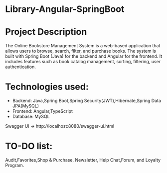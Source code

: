 # Library-Angular-SpringBoot
 
# Project Description
The Online Bookstore Management System is a web-based application that allows users to browse, search, filter, and purchase books. The system is built with Spring Boot (Java) for the backend and Angular for the frontend.
It includes features such as book catalog management, sorting, filtering, user authentication.
# Technologies used:
- Backend:
Java,Spring Boot,Spring Security(JWT),Hibernate,Spring Data JPA(MySQL) 
- Frontend:
Angular,TypeScript
- Database:
MySQL

Swagger UI → http://localhost:8080/swagger-ui.html

# TO-DO list:
Audit,Favorites,Shop & Purchase, Newsletter, Help Chat,Forum, and Loyalty Program.
